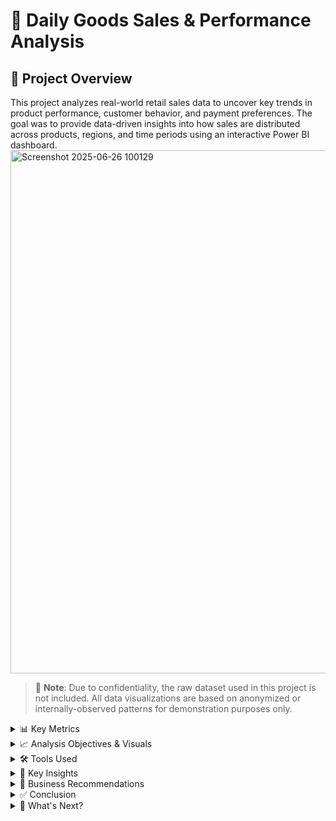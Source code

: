 
# 🛒 Daily Goods Sales & Performance Analysis

## 📌 Project Overview

This project analyzes real-world retail sales data to uncover key trends in product performance, customer behavior, and payment preferences. The goal was to provide data-driven insights into how sales are distributed across products, regions, and time periods using an interactive Power BI dashboard.
<img width="837" alt="Screenshot 2025-06-26 100129" src="https://github.com/user-attachments/assets/9d819fb8-cbe1-44da-a4df-0c48b934b69f" />


> 🚫 **Note**: Due to confidentiality, the raw dataset used in this project is not included. All data visualizations are based on anonymized or internally-observed patterns for demonstration purposes only.

<details>
<summary>📊 Key Metrics</summary>

- **₦113M** in total sales  
- **45,000** units sold  
- **15,000** total orders  
- **Devon Kings Oil** identified as the top-selling product  

</details>

<details>
<summary>📈 Analysis Objectives & Visuals</summary>

**1. Revenue by Product:**  
Devon Kings Oil, Eva Water, and Peak Milk were the top revenue drivers. These items may represent core fast-moving consumer goods for the business.

**2. Top 5 Customers by Revenue:**  
Identified key high-value customers such as Cynthia Miller and Laura Jones. These insights can support loyalty strategies or priority service efforts.

**3. Revenue by Payment Mode:**  
Transfer, POS, and card transactions made up the majority of payments. Understanding this mix can inform decisions on payment infrastructure and customer convenience.

**4. Revenue by Month:**  
August showed the highest revenue (₦10.3M), indicating possible seasonal or promotional effects. Monthly fluctuations suggest opportunities for inventory planning and marketing strategies.

**5. Revenue by City:**  
Jos and Zaria generated the highest city-level revenues. This can guide regional expansion or localized promotions.

</details>

<details>
<summary>🛠 Tools Used</summary>

- **Power BI Desktop** for dashboard design and data modeling  
- **DAX** for calculated measures and KPIs  
- **Excel** for initial data cleaning 

</details>

<details>
<summary>🧠 Key Insights</summary>

**Product Performance & Pareto Principle:**  
A small group of products (Devon Kings Oil, Eva Water, Peak Milk) contributes a significant portion of revenue, demonstrating the Pareto principle (80/20 rule). This suggests a strong reliance on these core fast-moving consumer goods.

**Diverse Payment Preferences:**  
Payment behavior is nearly evenly split across Tranfer, POS, and card transactions, indicating diverse customer preferences and the necessity of maintaining robust infrastructure for all these methods.

**Regional Strongholds & Growth Opportunities:**  
Jos and Zaria are key revenue drivers. This highlights existing strongholds and potential target areas for focused marketing and operational strategies.

**Seasonal Sales Peaks:**  
August's peak revenue suggests potential seasonal trends, possibly linked to specific holidays, promotions, or back-to-school periods.

**Customer Loyalty Potential:**  
The identification of top customers like Cynthia Miller and Laura Jones indicates a valuable segment for targeted loyalty programs and personalized outreach.

</details>

<details>
<summary>🎯 Business Recommendations</summary>

**Optimize Inventory and Supply Chain for Top Products:**  
Given the dominance of Devon Kings Oil, Eva Water, and Peak Milk, prioritize their inventory management to prevent stockouts and leverage bulk purchasing discounts. Explore direct supplier relationships for these key products.

**Develop Targeted Marketing Campaigns:**  
- *Product-Specific Promotions*: Create promotions or bundles around the top-selling products to further boost their sales and attract new customers.  
- *Seasonal Campaigns*: Investigate the factors contributing to September's high revenue and develop proactive marketing campaigns (e.g., back-to-school specials, holiday promotions) to capitalize on these seasonal peaks in other months.

**Enhance Customer Loyalty Programs:**  
- *Tiered Loyalty Program*: Implement a tiered loyalty program for high-value customers like Cynthia Miller and Laura Jones, offering exclusive discounts, early access to new products, or personalized service.  
- *Personalized Communications*: Use customer purchase history to send personalized recommendations and offers, increasing engagement and repeat purchases.

**Strategic Expansion and Localization:**  
- *Deep Dive into High-Performing Cities*: Conduct further analysis into Jos and Zaria to understand the specific demographics, consumer behaviors, and competitive landscape that drive their high revenues. This can inform strategies for expansion into similar markets.  
- *Localized Promotions*: Develop localized marketing campaigns and product assortments tailored to the preferences and needs of customers in these high-revenue cities.

**Payment Infrastructure Review and Enhancement:**  
Regularly assess the efficiency and cost-effectiveness of each payment mode. While all are important, investigate ways to encourage more efficient or cost-effective payment methods (e.g., discounts for POS/Card transactions if transaction fees are lower, or promoting mobile money solutions). Ensure reliable operation of all payment systems to minimize lost sales due to transaction failures.

**Cross-Selling and Upselling Opportunities:**  
Analyze purchase patterns to identify products frequently bought together with the top-selling items. Use this information to create attractive bundles or recommend complementary products at the point of sale (both online and offline) to increase average transaction value.

**Continuous Data Monitoring and Reporting:**  
Establish a routine for monitoring these key metrics and updating the Power BI dashboard. Regular analysis will enable the business to quickly adapt to changing market conditions, customer behaviors, and identify new opportunities or challenges.

</details>

<details>
<summary>✅ Conclusion</summary>

This comprehensive analysis of daily goods sales data reveals crucial insights into product performance, customer behavior, and payment preferences. We've identified that a select group of products, notably Devon Kings Oil, Eva Water, and Peak Milk, are the primary revenue drivers, underscoring the importance of these core fast-moving consumer goods. Customer payment methods are diverse, requiring robust infrastructure for Transer, POS, and card transactions. Furthermore, significant revenue peaks in August and strong performance in cities like Jos and Zaria highlight the presence of seasonal trends and regional market strongholds. By understanding these patterns, the business can make informed, data-driven decisions to optimize operations and drive growth.

</details>

<details>
<summary>🚀 What's Next?</summary>

**Deep Dive into Customer Segmentation:**  
While top customers have been identified, further segmenting the entire customer base (e.g., by frequency of purchase, average order value, product preferences) can allow for even more granular and effective marketing strategies. This could involve RFM (Recency, Frequency, Monetary) analysis.

**Monetize Seasonal Trends:** Thoroughly investigate the factors that led to August's peak revenue. Was it a specific holiday, a promotional event, or a particular product launch? By understanding the "why," you can proactively plan and execute seasonal campaigns that replicate or amplify these successes throughout the year.

**Explore Basket Analysis:**  
Utilize market basket analysis to uncover common co-purchases. For example, if customers buying Devon Kings Oil often buy a specific brand of rice, this insight can inform product placement, cross-promotional bundles, and marketing efforts to increase the average order value.

**Operational Efficiency Review:**  
Analyze the operational aspects related to the top-selling products. Are there bottlenecks in the supply chain for Devon Kings Oil, Eva Water, or Peak Milk? Can inventory management be further optimized to reduce carrying costs while ensuring availability?

**Competitive Landscape Analysis in Key Cities:**  
For Jos and Zaria, conduct a brief competitive analysis. Who are the major competitors in these cities? What are their strengths and weaknesses? This can help in refining localized strategies and identifying untapped market potential.

**Implement A/B Testing for Promotions:**  
When launching new promotions or marketing campaigns, consider A/B testing different offers, messaging, or channels to determine what resonates most effectively with customers and drives the highest ROI.

**Dashboard Enhancement & Automation:**  
- *Automate Data Refresh*: Ensure the Power BI dashboard is set up for automated data refreshes to provide real-time or near real-time insights without manual intervention.  
- *Add More KPIs*: Consider adding more key performance indicators such as customer acquisition cost, customer lifetime value, or inventory turnover ratio to provide a more holistic view of business health.  
- *Forecast Modeling*: Explore integrating forecasting models into the Power BI dashboard to predict future sales trends based on historical data, aiding in proactive planning.

By systematically addressing these "next steps," the business can move beyond descriptive analysis to predictive and prescriptive analytics, truly harnessing the power of data for sustained growth and competitive advantage.

</details>
